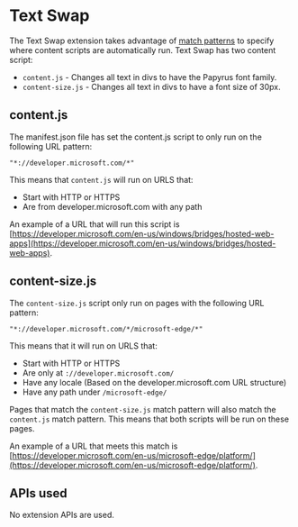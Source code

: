 # Text Swap
The Text Swap extension takes advantage of [match patterns](https://developer.mozilla.org/Add-ons/WebExtensions/Match_patterns) to specify where content scripts are automatically run.
Text Swap has two content script:
- `content.js` - Changes all text in divs to have the Papyrus font family.
- `content-size.js` - Changes all text in divs to have a font size of 30px.

## content.js

The manifest.json file has set the content.js script to only run on the following URL pattern:

`"*://developer.microsoft.com/*"`

This means that `content.js` will run on URLS that:
- Start with HTTP or HTTPS 
- Are from developer.microsoft.com with any path

An example of a URL that will run this script is [https://developer.microsoft.com/en-us/windows/bridges/hosted-web-apps](https://developer.microsoft.com/en-us/windows/bridges/hosted-web-apps).

## content-size.js
The `content-size.js` script only run on pages with the following URL pattern:

`"*://developer.microsoft.com/*/microsoft-edge/*"`

This means that it will run on URLS that:
- Start with HTTP or HTTPS 
- Are only at `://developer.microsoft.com/`
- Have any locale (Based on the developer.microsoft.com URL structure)
- Have any path under `/microsoft-edge/`

Pages that match the `content-size.js` match pattern will also match the `content.js` match pattern.
This means that both scripts will be run on these pages. 

An example of a URL that meets this match is [https://developer.microsoft.com/en-us/microsoft-edge/platform/](https://developer.microsoft.com/en-us/microsoft-edge/platform/).

## APIs used
No extension APIs are used.
